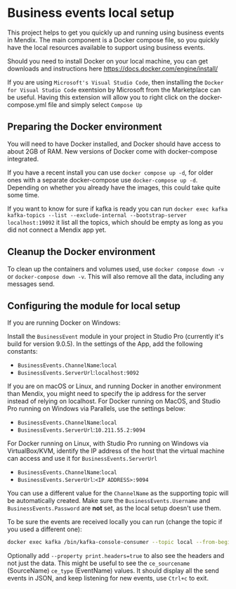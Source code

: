 # Business events local setup

This project helps to get you quickly up and running using business events in Mendix.
The main component is a Docker compose file, so you quickly have the local resources available to support using business events.

Should you need to install Docker on your local machine, you can get downloads and instructions here <https://docs.docker.com/engine/install/>

If you are using `Microsoft's Visual Studio Code`, then installing the `Docker for Visual Studio Code` exentsion by Microsoft from the Marketplace can be useful.  Having this extension will allow you to right click on the docker-compose.yml file and simply select `Compose Up`

## Preparing the Docker environment

You will need to have Docker installed, and Docker should have access to about 2GB of RAM.
New versions of Docker come with docker-compose integrated.

If you have a recent install you can use `docker compose up -d`, for older ones with a separate docker-compose use `docker-compose up -d`.
Depending on whether you already have the images, this could take quite some time.

If you want to know for sure if kafka is ready you can run `docker exec kafka kafka-topics --list --exclude-internal --bootstrap-server localhost:19092` it list all the topics, which should be empty as long as you did not connect a Mendix app yet.

## Cleanup the Docker environment

To clean up the containers and volumes used, use `docker compose down -v` or `docker-compose down -v`.
This will also remove all the data, including any messages send.

## Configuring the module for local setup

If you are running Docker on Windows:

Install the `BusinessEvent` module in your project in Studio Pro (currently it's build for version 9.0.5).
In the settings of the App, add the following constants:

- `BusinessEvents.ChannelName`:`local`
- `BusinessEvents.ServerUrl`:`localhost:9092`

If you are on macOS or Linux, and running Docker in another environment than Mendix, you might need to specify the ip address for the server instead of relying on localhost.
For Docker running on MacOS, and Studio Pro running on Windows via Parallels, use the settings below:

- `BusinessEvents.ChannelName`:`local`
- `BusinessEvents.ServerUrl`:`10.211.55.2:9094`

For Docker running on Linux, with Studio Pro running on Windows via VirtualBox/KVM, identify the IP address of the host that the virtual machine can access and use it for `BusinessEvents.ServerUrl`

- `BusinessEvents.ChannelName`:`local`
- `BusinessEvents.ServerUrl`:`<IP ADDRESS>:9094`

You can use a different value for the `ChannelName` as the supporting topic will be automatically created.
Make sure the `BusinessEvents.Username` and `BusinessEvents.Password` are **not** set, as the local setup doesn't use them.

To be sure the events are received locally you can run (change the topic if you used a different one):

```bash
docker exec kafka /bin/kafka-console-consumer --topic local --from-beginning --bootstrap-server kafka:19092
```

Optionally add `--property print.headers=true` to also see the headers and not just the data.
This might be useful to see the `ce_sourcename` (SourceName) `ce_type` (EventName) values.
It should display all the send events in JSON, and keep listening for new events, use `Ctrl+c` to exit.
